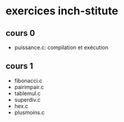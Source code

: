 # exercices inch-stitute

## cours 0

* puissance.c: compilation et exécution

## cours 1

* fibonacci.c
* pairimpair.c
* tablemul.c
* superdiv.c
* hex.c
* plusmoins.c
